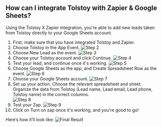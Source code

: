 ## How can I integrate Tolstoy with Zapier & Google Sheets?

Using the Tolstoy X Zapier integration, you're able to add new leads taken from Tolstoy directly to your Google Sheets account.

1. First, make sure that you have integrated Tolstoy and Zapier.
2. Choose Tolstoy in the App Event. 
   ![Step 2](https://downloads.intercomcdn.com/i/o/401455389/b265d8f052549472f992b286/image.png)
3. Choose New Lead as the event. 
   ![Step 3](https://downloads.intercomcdn.com/i/o/416939330/b406f2d52b67eaa0adbf449c/image.png)
4. Choose your Tolstoy account and click Continue. 
   ![Step 4](https://downloads.intercomcdn.com/i/o/416940400/baf98de6df57cc07d68e4972/image.png)
5. Test your lead, and continue once it's working. 
   ![Step 5](https://downloads.intercomcdn.com/i/o/465518706/5ea64fdf5e0de33c4d28826e/image.png)
6. Choose Google Sheets as the app, and Create Spreadsheet Row as the event. 
   ![Step 6](https://downloads.intercomcdn.com/i/o/471902573/d3d192106f08e92c4e534084/image.png)
7. Choose your Google Sheets account. 
   ![Step 7](https://downloads.intercomcdn.com/i/o/471902655/b251fcba50caa5f9be907b7b/image.png)
8. Set up your action. Choose the relevant spreadsheet and sheet. Organize the data from Tolstoy (Lead name, Lead email, Lead phone, Tolstoy name) in the correct columns.  
   ![Step 8](https://downloads.intercomcdn.com/i/o/471902801/b3e6c87ff9df3756ab5b99f8/image.png)
9. Test your Zap. 
   ![Step 9](https://downloads.intercomcdn.com/i/o/471903172/555cce7d237f2f4275e48ebf/image.png)
10. Click on Turn on zap once it's working, and you're good to go!

Here’s how it’ll look like: 
![Final Result](https://downloads.intercomcdn.com/i/o/471904491/b8931b11dd5616ec4cf40ea4/image.png)

